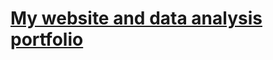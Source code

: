 # [My website and data analysis portfolio](https://anotherantonioflores.github.io/antonioflores-P2-portfolio/)
